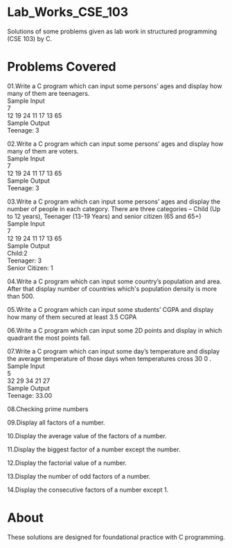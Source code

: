 # Lab_Works_CSE_103
Solutions of some problems given as lab work in structured programming (CSE 103) by C.

# Problems Covered

01.Write a C program which can input some persons’ ages and display how many of them are
teenagers.<br/>
Sample Input<br/>
7<br/>
12 19 24 11 17 13 65<br/>
Sample Output<br/>
Teenage: 3

02.Write a C program which can input some persons’ ages and display how many of them are
voters.<br/>
Sample Input<br/>
7<br/>
12 19 24 11 17 13 65<br/>
Sample Output<br/>
Teenage: 3

03.Write a C program which can input some persons’ ages and display the number of people in
each category. There are three categories – Child (Up to 12 years), Teenager (13-19 Years)
and senior citizen (65 and 65+)<br/>
Sample Input<br/>
7<br/>
12 19 24 11 17 13 65<br/>
Sample Output<br/>
Child:2<br/>
Teenager: 3<br/>
Senior Citizen: 1

04.Write a C program which can input some country’s population and area. After that display
number of countries which&#39;s population density is more than 500.

05.Write a C program which can input some students’ CGPA and display how many of them
secured at least 3.5 CGPA

06.Write a C program which can input some 2D points and display in which quadrant the most
points fall.

07.Write a C program which can input some day’s temperature and display the average
temperature of those days when temperatures cross 30 0 .<br/>
Sample Input<br/>
5<br/>
32 29 34 21 27<br/>
Sample Output<br/>
Teenage: 33.00

08.Checking prime numbers

09.Display all factors of a number.

10.Display the average value of the factors of a number.

11.Display the biggest factor of a number except the number.

12.Display the factorial value of a number.

13.Display the number of odd factors of a number.

14.Display the consecutive factors of a number except 1.


# About

These solutions are designed for foundational practice with C programming. 
